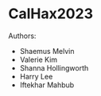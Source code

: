 # CalHax2023

Authors:
* Shaemus Melvin
* Valerie Kim
* Shanna Hollingworth
* Harry Lee
* Iftekhar Mahbub
